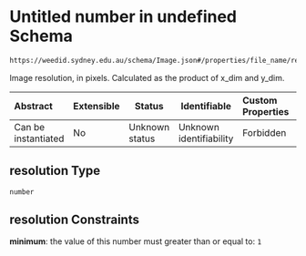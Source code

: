 # Untitled number in undefined Schema

```txt
https://weedid.sydney.edu.au/schema/Image.json#/properties/file_name/resolution
```

Image resolution, in pixels.
Calculated as the product of x_dim and y_dim.


| Abstract            | Extensible | Status         | Identifiable            | Custom Properties | Additional Properties | Access Restrictions | Defined In                                                          |
| :------------------ | ---------- | -------------- | ----------------------- | :---------------- | --------------------- | ------------------- | ------------------------------------------------------------------- |
| Can be instantiated | No         | Unknown status | Unknown identifiability | Forbidden         | Allowed               | none                | [Image.schema.json\*](out/Image.schema.json "open original schema") |

## resolution Type

`number`

## resolution Constraints

**minimum**: the value of this number must greater than or equal to: `1`
